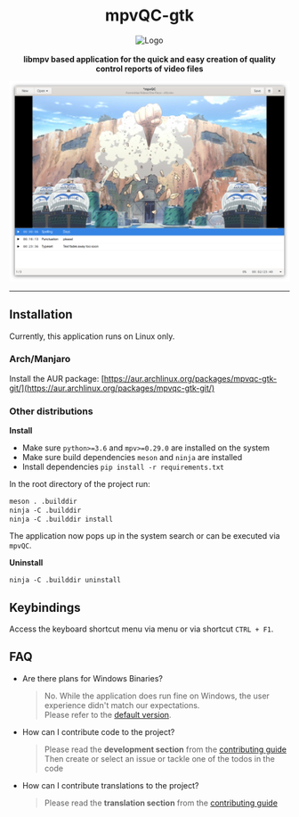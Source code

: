 <div align="center">
  <h1>mpvQC-gtk</h1>
  <img alt="Logo" src="https://avatars3.githubusercontent.com/u/47739558?s=200&v=4" width="128" height="128"/>
  <br/>
  <br/>
  <b>libmpv based application for the quick and easy creation of quality control reports of video files</b>
</div>

![screenshot](data/screenshots/mpvQC-1.png)

---

## Installation

Currently, this application runs on Linux only.

### Arch/Manjaro

Install the AUR package: [https://aur.archlinux.org/packages/mpvqc-gtk-git/](https://aur.archlinux.org/packages/mpvqc-gtk-git/)

### Other distributions

**Install**

<!-- 
### Flatpak

1. Download the flatpak file.
2. Install it either via software center or via cli:  
   `flatpak install com.github.mpvqc.mpvQC.flatpak`
3. The application should now be accessible via application menu.  
   Else running `flatpak run com.github.mpvqc.mpvQC` will start the application.
   
Running `flatpak remove com.github.mpvqc.mpvQC` will remove the software.

-->

* Make sure `python>=3.6` and `mpv>=0.29.0` are installed on the system
* Make sure build dependencies `meson` and `ninja` are installed
* Install dependencies `pip install -r requirements.txt`

In the root directory of the project run:

```shell script
meson . .builddir
ninja -C .builddir
ninja -C .builddir install
```

The application now pops up in the system search or can be executed via `mpvQC`.

**Uninstall**

```shell script
ninja -C .builddir uninstall
```

## Keybindings

Access the keyboard shortcut menu via menu or via shortcut `CTRL + F1`.  

## FAQ

* Are there plans for Windows Binaries?
  > No. While the application does run fine on Windows, the user experience didn't match our expectations.  
  > Please refer to the [default version](https://github.com/mpvqc/mpvQC).
* How can I contribute code to the project?
  > Please read the **development section** from the [contributing guide](CONTRIBUTING.md)  
  > Then create or select an issue or tackle one of the todos in the code
* How can I contribute translations to the project?
  > Please read the **translation section** from the [contributing guide](CONTRIBUTING.md)
